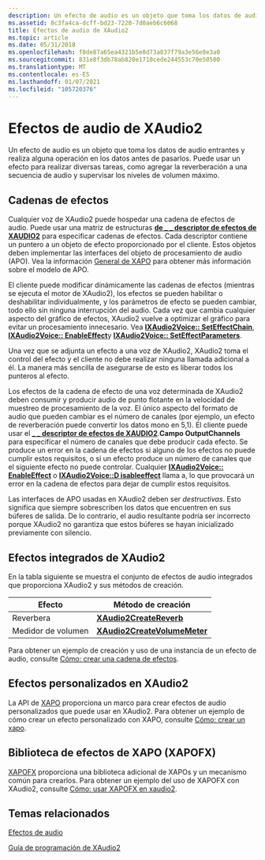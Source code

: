 ```yaml
---
description: Un efecto de audio es un objeto que toma los datos de audio entrantes y realiza alguna operación en los datos antes de pasarlos. Puede usar un efecto para realizar diversas tareas, como agregar la reverberación a una secuencia de audio y supervisar los niveles de volumen máximo.
ms.assetid: 8c3fa4ca-dcff-bd23-7220-7d0aeb6c6068
title: Efectos de audio de XAudio2
ms.topic: article
ms.date: 05/31/2018
ms.openlocfilehash: f8de87a65ea4321b5e8d73a837f79a3e56e8e3a0
ms.sourcegitcommit: 831e8f3db78ab820e1710cede244553c70e50500
ms.translationtype: MT
ms.contentlocale: es-ES
ms.lasthandoff: 01/07/2021
ms.locfileid: "105720376"
---
```

# <a name="xaudio2-audio-effects"></a>Efectos de audio de XAudio2

Un efecto de audio es un objeto que toma los datos de audio entrantes y realiza alguna operación en los datos antes de pasarlos. Puede usar un efecto para realizar diversas tareas, como agregar la reverberación a una secuencia de audio y supervisar los niveles de volumen máximo.

## <a name="effect-chains"></a>Cadenas de efectos

Cualquier voz de XAudio2 puede hospedar una cadena de efectos de audio. Puede usar una matriz de estructuras [**de \_ \_ descriptor de efectos de XAUDIO2**](/windows/desktop/api/xaudio2/ns-xaudio2-xaudio2_effect_descriptor) para especificar cadenas de efectos. Cada descriptor contiene un puntero a un objeto de efecto proporcionado por el cliente. Estos objetos deben implementar las interfaces del objeto de procesamiento de audio (APO). Vea la información [General de XAPO](xapo-overview.md) para obtener más información sobre el modelo de APO.

El cliente puede modificar dinámicamente las cadenas de efectos (mientras se ejecuta el motor de XAudio2), los efectos se pueden habilitar o deshabilitar individualmente, y los parámetros de efecto se pueden cambiar, todo ello sin ninguna interrupción del audio. Cada vez que cambia cualquier aspecto del gráfico de efectos, XAudio2 vuelve a optimizar el gráfico para evitar un procesamiento innecesario. Vea [**IXAudio2Voice:: SetEffectChain**](/windows/win32/api/xaudio2/nf-xaudio2-ixaudio2voice-seteffectchain), [**IXAudio2Voice:: EnableEffect**](/windows/win32/api/xaudio2/nf-xaudio2-ixaudio2voice-enableeffect)y [**IXAudio2Voice:: SetEffectParameters**](/windows/win32/api/xaudio2/nf-xaudio2-ixaudio2voice-seteffectparameters).

Una vez que se adjunta un efecto a una voz de XAudio2, XAudio2 toma el control del efecto y el cliente no debe realizar ninguna llamada adicional a él. La manera más sencilla de asegurarse de esto es liberar todos los punteros al efecto.

Los efectos de la cadena de efecto de una voz determinada de XAudio2 deben consumir y producir audio de punto flotante en la velocidad de muestreo de procesamiento de la voz. El único aspecto del formato de audio que pueden cambiar es el número de canales (por ejemplo, un efecto de reverberación puede convertir los datos mono en 5,1). El cliente puede usar el [**\_ \_ descriptor de efectos de XAUDIO2**](/windows/desktop/api/xaudio2/ns-xaudio2-xaudio2_effect_descriptor).**Campo OutputChannels** para especificar el número de canales que debe producir cada efecto. Se produce un error en la cadena de efectos si alguno de los efectos no puede cumplir estos requisitos, o si un efecto produce un número de canales que el siguiente efecto no puede controlar. Cualquier [**IXAudio2Voice:: EnableEffect**](/windows/win32/api/xaudio2/nf-xaudio2-ixaudio2voice-enableeffect) o [**IXAudio2Voice::D isableeffect**](/windows/win32/api/xaudio2/nf-xaudio2-ixaudio2voice-disableeffect) llama a, lo que provocará un error en la cadena de efectos para dejar de cumplir estos requisitos.

Las interfaces de APO usadas en XAudio2 deben ser *destructivas*. Esto significa que siempre sobrescriben los datos que encuentren en sus búferes de salida. De lo contrario, el audio resultante podría ser incorrecto porque XAudio2 no garantiza que estos búferes se hayan inicializado previamente con silencio.

## <a name="xaudio2-built-in-effects"></a>Efectos integrados de XAudio2

En la tabla siguiente se muestra el conjunto de efectos de audio integrados que proporciona XAudio2 y sus métodos de creación. 

| Efecto       | Método de creación                                              |
|--------------|--------------------------------------------------------------|
| Reverbera       | [**XAudio2CreateReverb**](/windows/desktop/api/xaudio2fx/nf-xaudio2fx-xaudio2createreverb)           |
| Medidor de volumen | [**XAudio2CreateVolumeMeter**](/windows/desktop/api/xaudio2fx/nf-xaudio2fx-xaudio2createvolumemeter) |



 

Para obtener un ejemplo de creación y uso de una instancia de un efecto de audio, consulte [Cómo: crear una cadena de efectos](how-to--create-an-effect-chain.md).

## <a name="custom-effects-in-xaudio2"></a>Efectos personalizados en XAudio2

La API de [XAPO](xapo-overview.md) proporciona un marco para crear efectos de audio personalizados que puede usar en XAudio2. Para obtener un ejemplo de cómo crear un efecto personalizado con XAPO, consulte [Cómo: crear un xapo](how-to--create-an-xapo.md).

## <a name="xapo-effect-library-xapofx"></a>Biblioteca de efectos de XAPO (XAPOFX)

[XAPOFX](xapofx-overview.md) proporciona una biblioteca adicional de XAPOs y un mecanismo común para crearlos. Para obtener un ejemplo del uso de XAPOFX con XAudio2, consulte [Cómo: usar XAPOFX en xaudio2](how-to--use-xapofx-in-xaudio2.md).

## <a name="related-topics"></a>Temas relacionados

<dl> <dt>

[Efectos de audio](audio-effects.md)
</dt> <dt>

[Guía de programación de XAudio2](programming-guide.md)
</dt> </dl>

 

 
